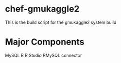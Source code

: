 chef-gmukaggle2
===============

This is the build script for the gmukaggle2 system build

Major Components
================

MySQL
R
R Studio
RMySQL connector
